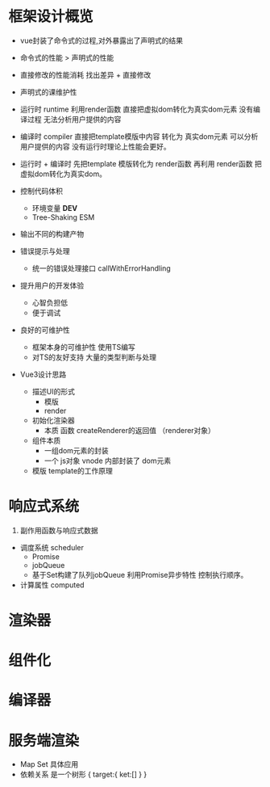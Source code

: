 
# 框架设计概览
* vue封装了命令式的过程,对外暴露出了声明式的结果
* 命令式的性能 > 声明式的性能   
* 直接修改的性能消耗   找出差异 + 直接修改
* 声明式的课维护性


* 运行时 runtime 利用render函数 直接把虚拟dom转化为真实dom元素  没有编译过程 无法分析用户提供的内容
* 编译时 compiler 直接把template模版中内容 转化为 真实dom元素   可以分析用户提供的内容 没有运行时理论上性能会更好。
* 运行时 + 编译时   先把template 模版转化为 render函数  再利用 render函数 把虚拟dom转化为真实dom。


* 控制代码体积
    - 环境变量 __DEV__
    - Tree-Shaking   ESM
* 输出不同的构建产物
* 错误提示与处理
    - 统一的错误处理接口  callWithErrorHandling
* 提升用户的开发体验
    - 心智负担低
    - 便于调试
* 良好的可维护性
    - 框架本身的可维护性 使用TS编写
    - 对TS的友好支持 大量的类型判断与处理    


* Vue3设计思路
    - 描述UI的形式
        - 模版
        - render
    - 初始化渲染器
        - 本质  函数 createRenderer的返回值 （renderer对象）
    - 组件本质
        - 一组dom元素的封装    
        - 一个 js对象 vnode 内部封装了 dom元素 
    - 模版 template的工作原理    
# 响应式系统
1. 副作用函数与响应式数据

* 调度系统 scheduler
     - Promise
     - jobQueue
     - 基于Set构建了队列jobQueue 利用Promise异步特性 控制执行顺序。
* 计算属性 computed      
# 渲染器
 
# 组件化

# 编译器

# 服务端渲染
  

* Map Set 具体应用
* 依赖关系 是一个树形
{
    target:{
        ket:[]
    }
}